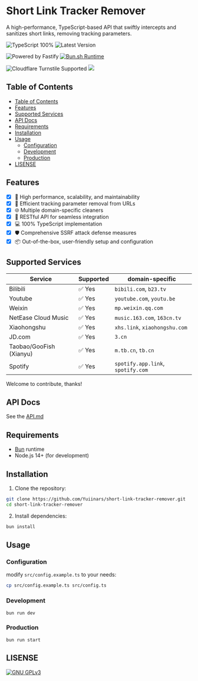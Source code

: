 # Short Link Tracker Remover

A high-performance, TypeScript-based API that swiftly intercepts and sanitizes short links, removing tracking parameters.

![TypeScript 100%](https://img.shields.io/badge/TypeScript-007ACC?style=for-the-badge&logo=typescript&logoColor=white) ![Latest Version](https://img.shields.io/github/v/tag/Yuiinars/short-link-tracker-remover?label=Latest%20Version&style=for-the-badge)

![Powered by Fastify](https://img.shields.io/badge/Fastify-000000?style=for-the-badge&logo=fastify&logoColor=white) [![Bun.sh Runtime](https://img.shields.io/badge/Bun_Runtime-000000?style=for-the-badge&logo=bun&logoColor=white)](https://bun.sh/)

![Cloudflare Turnstile Supported](https://img.shields.io/badge/Cloudflare_Turnstile-F38020?style=for-the-badge&logo=cloudflare&logoColor=white) ![](https://img.shields.io/badge/Cheer.IO-E88C1F?style=for-the-badge&logo=cheerio&logoColor=white)

## Table of Contents

- [Table of Contents](#table-of-contents)
- [Features](#features)
- [Supported Services](#supported-services)
- [API Docs](#api-docs)
- [Requirements](#requirements)
- [Installation](#installation)
- [Usage](#usage)
  - [Configuration](#configuration)
  - [Development](#development)
  - [Production](#production)
- [LISENSE](#lisense)

## Features

- [x] :rocket: High performance, scalability, and maintainability
- [x] :broom: Efficient tracking parameter removal from URLs
- [x] :globe_with_meridians: Multiple domain-specific cleaners
- [x] :electric_plug: RESTful API for seamless integration
- [x] :computer: 100% TypeScript implementation
- [x] :shield: Comprehensive SSRF attack defense measures
- [x] :package: Out-of-the-box, user-friendly setup and configuration

## Supported Services

| Service                 | Supported              | domain-specific                   |
| ----------------------- | ---------------------- | --------------------------------- |
| Bilibili                | :white_check_mark: Yes | `bibili.com`, `b23.tv`            |
| Youtube                 | :white_check_mark: Yes | `youtube.com`, `youtu.be`         |
| Weixin                  | :white_check_mark: Yes | `mp.weixin.qq.com`                |
| NetEase Cloud Music     | :white_check_mark: Yes | `music.163.com`, `163cn.tv`       |
| Xiaohongshu             | :white_check_mark: Yes | `xhs.link`, `xiaohongshu.com`     |
| JD.com                  | :white_check_mark: Yes | `3.cn`                            |
| Taobao/GooFish (Xianyu) | :white_check_mark: Yes | `m.tb.cn`, `tb.cn`                |
| Spotify                 | :white_check_mark: Yes | `spotify.app.link`, `spotify.com` |

Welcome to contribute, thanks!

## API Docs

See the [API.md](API.md)

## Requirements

- [Bun](https://bun.sh/) runtime
- Node.js 14+ (for development)

## Installation

1. Clone the repository:

```bash
git clone https://github.com/Yuiinars/short-link-tracker-remover.git
cd short-link-tracker-remover
```

2. Install dependencies:

```bash
bun install
```

## Usage

### Configuration

modify `src/config.example.ts` to your needs:

```bash
cp src/config.example.ts src/config.ts
```

### Development

```
bun run dev
```

### Production

```
bun run start
```

## LISENSE

[![GNU GPLv3](https://img.shields.io/github/license/Yuiinars/short-link-tracker-remover?logo=gnu&label=License)](LICENSE)